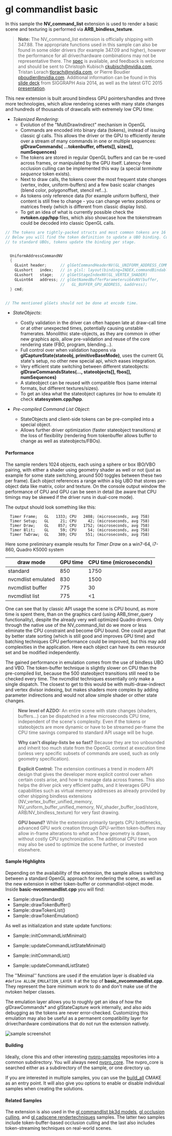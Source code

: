 # gl commandlist basic

In this sample the **NV_command_list** extension is used to render a basic scene and texturing is performed via **ARB_bindless_texture**.

> **Note:** The NV_command_list extension is officially shipping with 347.88. The appropriate functions used in this sample can also be found in some older drivers (for example 347.09 and higher), however the performance for all driver/hardware combinations may not be representative there. The [spec](http://www.opengl.org/registry/specs/NV/command_list.txt) is available, and feedback is welcome and should be sent to Christoph Kubisch <ckubisch@nvidia.com>, Tristan Lorach <tlorach@nvidia.com>, or Pierre Boudier <pboudier@nvidia.com>. Additional information can be found in this [slide deck](http://www.slideshare.net/tlorach/opengl-nvidia-commandlistapproaching-zerodriveroverhead) from SIGGRAPH Asia 2014, as well as the latest GTC 2015 [presentation](http://on-demand.gputechconf.com/gtc/2015/video/S5135.html).

This new extension is built around bindless GPU pointers/handles and three more technologies, which allow rendering scenes with many state changes and hundreds of thousands of drawcalls with extremely low CPU time:

- *Tokenized Rendering*:
  - Evolution of the "MultiDrawIndirect" mechanism in OpenGL
   - Commands are encoded into binary data (tokens), instead of issuing classic gl calls. This allows the driver or the GPU to efficiently iterate over a stream of many commands in one or multiple sequences: **glDrawCommands( ...tokenbuffer, offsets[], sizes[], numSequences)**
   - The tokens are stored in regular OpenGL buffers and can be re-used across frames, or manipulated by the GPU itself. Latency-free occlusion culling can be implemented this way (a special _terminate sequence_ token exists).
   - Next to draw calls, the tokens cover the most frequent state changes (vertex, index, uniform-buffers) and a few basic scalar changes (blend color, polygonoffset, stencil ref...).
   - As tokens only reference data (for example uniform buffers), their content is still free to change - you can change vertex positions or matrices freely (which is different from classic display lists).
   - To get an idea of what is currently possible check the **nvtoken.cpp/hpp** files, which also showcase how the tokenstream could be decoded into classic OpenGL calls.

```cpp
// The tokens are tightly-packed structs and most common tokens are 16 bytes.
// Below you will find the token definition to update a UBO binding. Compared 
// to standard UBOs, tokens update the binding per stage.


  UniformAddressCommandNV  
  {
    GLuint header;      // glGetCommandHeaderNV(GL_UNIFORM_ADDRESS_COMMAND_NV)
    GLushort   index;   // in glsl: layout(binding=INDEX,commandBindableNV) uniform ...
    GLushort   stage;   // glGetStageIndexNV(GL_VERTEX_SHADER)
    GLuint64   address; // glGetNamedBufferParameterui64vNV(buffer,
                        //   GL_BUFFER_GPU_ADDRESS, &address);
  } cmd;


// The mentioned glGets should not be done at encode time.
```

- *StateObjects*:
   - Costly validation in the driver can often happen late at draw-call time or at other unexpected times, potentially causing unstable framerates. Monolithic state-objects, as they are common in other new graphics apis, allow pre-validation and reuse of the core rendering state (FBO, program, blending...).
   - Full control over when validation happens via **glCaptureState(stateobj, primitiveBaseMode)**, uses the current GL state's setup, no other new special api, which eases integration.
   - Very efficient state switching between different stateobjects: **glDrawCommandsStates(..., stateobjects[], fbos[], numSequences)**
   - A stateobject can be reused with compatible fbos (same internal formats, but different textures/sizes).
   - To get an idea what the stateobject captures (or how to emulate it) check **statesystem.cpp/hpp**.

- *Pre-compiled Command List Object*:
   - StateObjects and client-side tokens can be pre-compiled into a special object.
   - Allows further driver optimization (faster stateobject transitions) at the loss of flexibility (rendering from tokenbuffer allows buffer to change as well as stateobjects/FBOs).

#### Performance

The sample renders 1024 objects, each using a sphere or box IBO/VBO pairing, with either a shader using geometry shader as well or not (just as example for some state switching, around 500 toggles between these two per frame). Each object references a range within a big UBO that stores per-object data like matrix, color and texture. On the console output window the performance of CPU and GPU can be seen in detail (be aware that CPU timings may be skewed if the driver runs in dual-core mode).

The output should look something like this:
``` 
  Timer Frame;   GL   1333; CPU   2408; (microseconds, avg 758)
  Timer Setup;   GL     21; CPU     42; (microseconds, avg 758)
  Timer Draw;    GL    857; CPU   1752; (microseconds, avg 758)
  Timer Blit;    GL     59; CPU     54; (microseconds, avg 758)
  Timer TwDraw;  GL    389; CPU    551; (microseconds, avg 758)
```
Here some preliminary example results for *Timer Draw* on a win7-64, i7-860, Quadro K5000 system

draw mode | GPU time | CPU time (microseconds)
------------ | ------------- | -------------
standard | 850 | 1750
nvcmdlist emulated | 830 | 1500
nvcmdlist buffer | 775 | 30
nvcmdlist list | 775 | <1

One can see that by classic API usage the scene is CPU bound, as more time is spent there, than on the graphics card (using ARB_timer_query functionality), despite the already very well optimized Quadro drivers. Only through the native use of the NV_command_list do we more or less eliminate the CPU constraint and become GPU bound. One could argue that by better state sorting (which is still good and improves GPU time) and batching techniques CPU performance could be improved, but this may add complexities in the application. Here each object can have its own resource set and be modified independently.

The gained performance in emulation comes from the use of bindless UBO and VBO. The token-buffer technique is slightly slower on CPU than the pre-compiled list, because the 500 stateobject transitions still need to be checked every time. The nvcmdlist techniques essentially only make a single dispatch. The closest to get to this would be with multi-draw-indirect and vertex divisor indexing, but makes shaders more complex by adding parameter indirections and would not allow simple shader or other state changes.

> **New level of AZDO:** An entire scene with state changes (shaders, buffers...) can be dispatched in a few microseconds CPU time, independent of the scene's complexity. Even if the tokens or stateobjects are more dynamic or have to be streamed per-frame the CPU time savings compared to standard API usage will be huge.
> 
> **Why can't display-lists be so fast?** Because they are too unbounded and inherit too much state from the OpenGL context at execution time (unless very specific subsets of commands are used, such as only geometry specification).
> 
> **Explicit Control:** The extension continues a trend in modern API design that gives the developer more explicit control over when certain costs arise, and how to manage data across frames. This also helps the driver pick very efficient paths, and it leverages GPU capabilities such as virtual memory addresses as already provided by other shipping bindless extensions (NV_vertex_buffer_unified_memory, NV_uniform_buffer_unified_memory, NV_shader_buffer_load/store, ARB/NV_bindless_texture) for very fast drawing.
> 
> **GPU bound?** While the extension primarily targets CPU bottlenecks, advanced GPU work creation through GPU-written token-buffers may allow in-frame alterations to _what_ and _how_ geometry is drawn, without costly CPU synchronization. The additional CPU time won may also be used to optimize the scene further, or invested elsewhere.

#### Sample Highlights

Depending on the availability of the extension, the sample allows switching between a standard OpenGL approach for rendering the scene, as well as the new extension in either token-buffer or commandlist-object mode. Inside **basic-nvcommandlist.cpp** you will find:

 - Sample::drawStandard()
 - Sample::drawTokenBuffer()
 - Sample::drawTokenList()
 - Sample::drawTokenEmulation()

As well as initialization and state update functions:

 - Sample::initCommandListMinimal()
 - Sample::updateCommandListStateMinimal()


 - Sample::initCommandList()
 - Sample::updateCommandListState()

The ''Minimal'' functions are used if the emulation layer is disabled via ```#define ALLOW_EMULATION_LAYER 0``` at the top of **basic_nvcommandlist.cpp**. They represent the bare minimum work to do and don't make use of the nvtoken helper classes.

The emulation layer allows you to roughly get an idea of how the glDrawCommands* and glStateCapture work internally, and also aids debugging as the tokens are never error-checked. Customizing this emulation may also be useful as a permanent compatibility layer for driver/hardware combinations that do not run the extension natively.

![sample screenshot](https://github.com/nvpro-samples/gl_commandlist_basic/blob/master/doc/sample.jpg)

#### Building
Ideally, clone this and other interesting [nvpro-samples](https://github.com/nvpro-samples) repositories into a common subdirectory. You will always need [nvpro_core](https://github.com/nvpro-samples/nvpro_core). The nvpro_core is searched either as a subdirectory of the sample, or one directory up.

If you are interested in multiple samples, you can use the [build_all](https://github.com/nvpro-samples/build_all) CMAKE as an entry point. It will also give you options to enable or disable individual samples when creating the solutions.

#### Related Samples
The extension is also used in the [gl commandlist bk3d models](https://github.com/nvpro-samples/gl_commandlist_bk3d_models), [gl occlusion culling](https://github.com/nvpro-samples/gl_occlusion_culling), and [gl cadscene rendertechniques](https://github.com/nvpro-samples/gl_cadscene_rendertechniques) samples. The latter two samples include token-buffer-based occlusion culling and the last also includes token-streaming techniques on real-world scenes.

